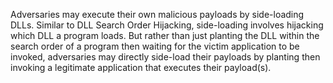 Adversaries may execute their own malicious payloads by side-loading DLLs. Similar to DLL Search Order Hijacking, side-loading involves hijacking which DLL a program loads. But rather than just planting the DLL within the search order of a program then waiting for the victim application to be invoked, adversaries may directly side-load their payloads by planting then invoking a legitimate application that executes their payload(s).